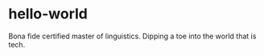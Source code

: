 # hello-world

Bona fide certified master of linguistics.  Dipping a toe into the world that is tech.
